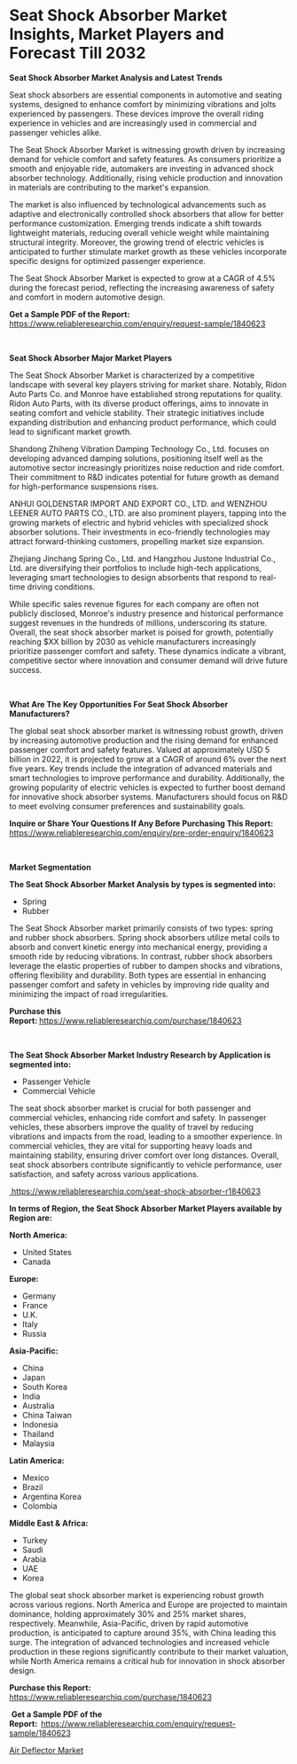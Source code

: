 <p><h1>Seat Shock Absorber Market Insights, Market Players and Forecast Till 2032</h1></p><p><strong>Seat Shock Absorber Market Analysis and Latest Trends</strong></p>
<p><p>Seat shock absorbers are essential components in automotive and seating systems, designed to enhance comfort by minimizing vibrations and jolts experienced by passengers. These devices improve the overall riding experience in vehicles and are increasingly used in commercial and passenger vehicles alike. </p><p>The Seat Shock Absorber Market is witnessing growth driven by increasing demand for vehicle comfort and safety features. As consumers prioritize a smooth and enjoyable ride, automakers are investing in advanced shock absorber technology. Additionally, rising vehicle production and innovation in materials are contributing to the market's expansion. </p><p>The market is also influenced by technological advancements such as adaptive and electronically controlled shock absorbers that allow for better performance customization. Emerging trends indicate a shift towards lightweight materials, reducing overall vehicle weight while maintaining structural integrity. Moreover, the growing trend of electric vehicles is anticipated to further stimulate market growth as these vehicles incorporate specific designs for optimized passenger experience. </p><p>The Seat Shock Absorber Market is expected to grow at a CAGR of 4.5% during the forecast period, reflecting the increasing awareness of safety and comfort in modern automotive design.</p></p>
<p><strong>Get a Sample PDF of the Report:&nbsp;</strong> <a href="https://www.reliableresearchiq.com/enquiry/request-sample/1840623?utm_campaign=3262&utm_medium=2&utm_source=Github&utm_content=ia&utm_term=30032025&utm_id=seat-shock-absorber">https://www.reliableresearchiq.com/enquiry/request-sample/1840623</a></p>
<p>&nbsp;</p>
<p><strong>Seat Shock Absorber Major Market Players</strong></p>
<p><p>The Seat Shock Absorber Market is characterized by a competitive landscape with several key players striving for market share. Notably, Ridon Auto Parts Co. and Monroe have established strong reputations for quality. Ridon Auto Parts, with its diverse product offerings, aims to innovate in seating comfort and vehicle stability. Their strategic initiatives include expanding distribution and enhancing product performance, which could lead to significant market growth.</p><p>Shandong Zhiheng Vibration Damping Technology Co., Ltd. focuses on developing advanced damping solutions, positioning itself well as the automotive sector increasingly prioritizes noise reduction and ride comfort. Their commitment to R&D indicates potential for future growth as demand for high-performance suspensions rises.</p><p>ANHUI GOLDENSTAR IMPORT AND EXPORT CO., LTD. and WENZHOU LEENER AUTO PARTS CO., LTD. are also prominent players, tapping into the growing markets of electric and hybrid vehicles with specialized shock absorber solutions. Their investments in eco-friendly technologies may attract forward-thinking customers, propelling market size expansion.</p><p>Zhejiang Jinchang Spring Co., Ltd. and Hangzhou Justone Industrial Co., Ltd. are diversifying their portfolios to include high-tech applications, leveraging smart technologies to design absorbents that respond to real-time driving conditions.</p><p>While specific sales revenue figures for each company are often not publicly disclosed, Monroe's industry presence and historical performance suggest revenues in the hundreds of millions, underscoring its stature. Overall, the seat shock absorber market is poised for growth, potentially reaching $XX billion by 2030 as vehicle manufacturers increasingly prioritize passenger comfort and safety. These dynamics indicate a vibrant, competitive sector where innovation and consumer demand will drive future success.</p></p>
<p>&nbsp;</p>
<p><strong>What Are The Key Opportunities For Seat Shock Absorber Manufacturers?</strong></p>
<p><p>The global seat shock absorber market is witnessing robust growth, driven by increasing automotive production and the rising demand for enhanced passenger comfort and safety features. Valued at approximately USD 5 billion in 2022, it is projected to grow at a CAGR of around 6% over the next five years. Key trends include the integration of advanced materials and smart technologies to improve performance and durability. Additionally, the growing popularity of electric vehicles is expected to further boost demand for innovative shock absorber systems. Manufacturers should focus on R&D to meet evolving consumer preferences and sustainability goals.</p></p>
<p><strong>Inquire or Share Your Questions If Any Before Purchasing This Report:</strong> <a href="https://www.reliableresearchiq.com/enquiry/pre-order-enquiry/1840623?utm_campaign=3262&utm_medium=2&utm_source=Github&utm_content=ia&utm_term=30032025&utm_id=seat-shock-absorber">https://www.reliableresearchiq.com/enquiry/pre-order-enquiry/1840623</a></p>
<p>&nbsp;</p>
<p><strong>Market Segmentation</strong></p>
<p><strong>The Seat Shock Absorber Market Analysis by types is segmented into:</strong></p>
<p><ul><li>Spring</li><li>Rubber</li></ul></p>
<p><p>The Seat Shock Absorber market primarily consists of two types: spring and rubber shock absorbers. Spring shock absorbers utilize metal coils to absorb and convert kinetic energy into mechanical energy, providing a smooth ride by reducing vibrations. In contrast, rubber shock absorbers leverage the elastic properties of rubber to dampen shocks and vibrations, offering flexibility and durability. Both types are essential in enhancing passenger comfort and safety in vehicles by improving ride quality and minimizing the impact of road irregularities.</p></p>
<p><strong>Purchase this Report:&nbsp;</strong><a href="https://www.reliableresearchiq.com/purchase/1840623?utm_campaign=3262&utm_medium=2&utm_source=Github&utm_content=ia&utm_term=30032025&utm_id=seat-shock-absorber">https://www.reliableresearchiq.com/purchase/1840623</a></p>
<p>&nbsp;</p>
<p><strong>The Seat Shock Absorber Market Industry Research by Application is segmented into:</strong></p>
<p><ul><li>Passenger Vehicle</li><li>Commercial Vehicle</li></ul></p>
<p><p>The seat shock absorber market is crucial for both passenger and commercial vehicles, enhancing ride comfort and safety. In passenger vehicles, these absorbers improve the quality of travel by reducing vibrations and impacts from the road, leading to a smoother experience. In commercial vehicles, they are vital for supporting heavy loads and maintaining stability, ensuring driver comfort over long distances. Overall, seat shock absorbers contribute significantly to vehicle performance, user satisfaction, and safety across various applications.</p></p>
<p><a href="https://www.reliableresearchiq.com/seat-shock-absorber-r1840623?utm_campaign=3262&utm_medium=2&utm_source=Github&utm_content=ia&utm_term=30032025&utm_id=seat-shock-absorber">&nbsp;https://www.reliableresearchiq.com/seat-shock-absorber-r1840623</a></p>
<p><strong>In terms of Region, the Seat Shock Absorber Market Players available by Region are:</strong></p>
<p>
    <p> <strong> North America: </strong>
        <ul>
            <li>United States</li>
            <li>Canada</li>
        </ul>
        </p> 
    <p> <strong> Europe: </strong>
        <ul>
            <li>Germany</li>
            <li>France</li>
            <li>U.K.</li>
            <li>Italy</li>
            <li>Russia</li>
        </ul>
        </p> 
    <p> <strong> Asia-Pacific: </strong>
        <ul>
            <li>China</li>
            <li>Japan</li>
            <li>South Korea</li>
            <li>India</li>
            <li>Australia</li>
            <li>China Taiwan</li>
            <li>Indonesia</li>
            <li>Thailand</li>
            <li>Malaysia</li>
        </ul>
        </p> 
    <p> <strong> Latin America: </strong>
        <ul>
            <li>Mexico</li>
            <li>Brazil</li>
            <li>Argentina Korea</li>
            <li>Colombia</li>
        </ul>
        </p> 
    <p> <strong> Middle East & Africa: </strong>
        <ul>
            <li>Turkey</li>
            <li>Saudi</li>
            <li>Arabia</li>
            <li>UAE</li>
            <li>Korea</li>
        </ul>
    </p>
    </p>
<p><p>The global seat shock absorber market is experiencing robust growth across various regions. North America and Europe are projected to maintain dominance, holding approximately 30% and 25% market shares, respectively. Meanwhile, Asia-Pacific, driven by rapid automotive production, is anticipated to capture around 35%, with China leading this surge. The integration of advanced technologies and increased vehicle production in these regions significantly contribute to their market valuation, while North America remains a critical hub for innovation in shock absorber design.</p></p>
<p><strong>Purchase this Report: </strong><a href="https://www.reliableresearchiq.com/purchase/1840623?utm_campaign=3262&utm_medium=2&utm_source=Github&utm_content=ia&utm_term=30032025&utm_id=seat-shock-absorber">https://www.reliableresearchiq.com/purchase/1840623</a></p>
<p>&nbsp;<strong>Get a Sample PDF of the Report:&nbsp;&nbsp;</strong><a href="https://www.reliableresearchiq.com/enquiry/request-sample/1840623?utm_campaign=3262&utm_medium=2&utm_source=Github&utm_content=ia&utm_term=30032025&utm_id=seat-shock-absorber">https://www.reliableresearchiq.com/enquiry/request-sample/1840623</a></p>
<p><strong></strong></p>
<p><p><a href="https://github.com/nkbaroga/Market-Research-Report-List-1/blob/main/air-deflector-market.md?utm_campaign=3262&utm_medium=2&utm_source=Github&utm_content=ia&utm_term=30032025&utm_id=seat-shock-absorber">Air Deflector Market</a></p></p>